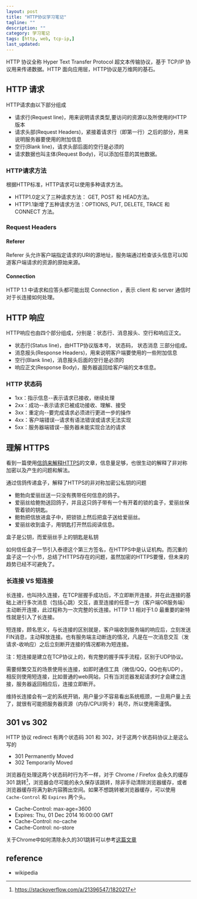 ```yaml
---
layout: post
title: "HTTP协议学习笔记"
tagline: ""
description: ""
category: 学习笔记
tags: [http, web, tcp-ip,]
last_updated: 
---
```


HTTP 协议全称 Hyper Text Transfer Protocol 超文本传输协议，基于 TCP/IP 协议用来传递数据。HTTP 面向应用层，HTTP协议是万维网的基石。

## HTTP 请求
HTTP请求由以下部分组成

- 请求行(Request line)，用来说明请求类型,要访问的资源以及所使用的HTTP版本
- 请求头部(Request Headers)，紧接着请求行（即第一行）之后的部分，用来说明服务器要使用的附加信息
- 空行(Blank line)，请求头部后面的空行是必须的
- 请求数据也叫主体(Request Body)，可以添加任意的其他数据。

### HTTP请求方法

根据HTTP标准，HTTP请求可以使用多种请求方法。

- HTTP1.0定义了三种请求方法： GET, POST 和 HEAD方法。
- HTTP1.1新增了五种请求方法：OPTIONS, PUT, DELETE, TRACE 和 CONNECT 方法。

### Request Headers

#### Referer

Referer 头允许客户端指定请求的URI的源地址，服务端通过检查该头信息可以知道客户端请求的资源的原始来源。

#### Connection

HTTP 1.1 中请求和应答头都可能出现 Connection ，表示 client 和 server 通信时对于长连接如何处理。


## HTTP 响应

HTTP响应也由四个部分组成，分别是：状态行、消息报头、空行和响应正文。

- 状态行(Status line)，由HTTP协议版本号， 状态码， 状态消息 三部分组成。
- 消息报头(Response Headers)，用来说明客户端要使用的一些附加信息
- 空行(Blank line)，消息报头后面的空行是必须的
- 响应正文(Response Body)，服务器返回给客户端的文本信息。

### HTTP 状态码

- 1xx：指示信息--表示请求已接收，继续处理
- 2xx：成功--表示请求已被成功接收、理解、接受
- 3xx：重定向--要完成请求必须进行更进一步的操作
- 4xx：客户端错误--请求有语法错误或请求无法实现
- 5xx：服务器端错误--服务器未能实现合法的请求


## 理解 HTTPS
看到一篇使用[信鸽来解释HTTPS](http://www.oschina.net/translate/https-explained-with-carrier-pigeons)的文章，信息量足够，也很生动的解释了非对称加密以及产生的问题和解法。

通过信鸽传递盒子，解释了HTTPS的非对称加密公私钥的问题

- 鲍勃向爱丽丝送一只没有携带任何信息的鸽子。
- 爱丽丝给鲍勃送回鸽子，并且这只鸽子带有一个有开着的锁的盒子，爱丽丝保管着锁的钥匙。
- 鲍勃把信放进盒子中，把锁锁上然后把盒子送给爱丽丝。
- 爱丽丝收到盒子，用钥匙打开然后阅读信息。

盒子是公钥，而爱丽丝手上的钥匙是私钥

如何信任盒子一节引入泰德这个第三方签名，在HTTPS中是认证机构。而沉重的盒子这一个小节，总结了HTTPS存在的问题，虽然加密的HTTPS要慢，但未来的趋势已经不可避免了。

### 长连接 VS 短连接
长连接，也叫持久连接，在TCP层握手成功后，不立即断开连接，并在此连接的基础上进行多次消息（包括心跳）交互，直至连接的任意一方（客户端OR服务端）主动断开连接，此过程称为一次完整的长连接。HTTP 1.1 相对于1.0 最重要的新特性就是引入了长连接。

短连接，顾名思义，与长连接的区别就是，客户端收到服务端的响应后，立刻发送FIN消息，主动释放连接。也有服务端主动断连的情况，凡是在一次消息交互（发请求-收响应）之后立刻断开连接的情况都称为短连接。

注：短连接是建立在TCP协议上的，有完整的握手挥手流程，区别于UDP协议。

需要频繁交互的场景使用长连接，如即时通信工具（微信/QQ，QQ也有UDP），相反则使用短连接，比如普通的web网站，只有当浏览器发起请求时才会建立连接，服务器返回相应后，连接立即断开。

维持长连接会有一定的系统开销，用户量少不容易看出系统瓶颈，一旦用户量上去了，就很有可能把服务器资源（内存/CPU/网卡）耗尽，所以使用需谨慎。

## 301 vs 302
HTTP 协议 redirect 有两个状态码 301 和 302，对于这两个状态码协议上是这么写的

- 301 Permanently Moved
- 302 Temporarily Moved

浏览器在处理这两个状态码时行为不一样，对于 Chrome / Firefox 会永久的缓存 301 跳转[^1]，浏览器会尽可能的永久保存该跳转，除非手动清除浏览器缓存，或者浏览器缓存将满为新内容腾出空间。如果不想跳转被浏览器缓存，可以使用 `Cache-Control` 和 `Expires` 两个头。

- Cache-Control: max-age=3600
- Expires: Thu, 01 Dec 2014 16:00:00 GMT
- Cache-Control: no-cache
- Cache-Control: no-store


关于Chrome中如何清除永久的301跳转可以参考[这篇文章](/post/2018/04/clear-chrome-cache-redirection.html)

[^1]: https://stackoverflow.com/a/21396547/1820217


## reference

- wikipedia
